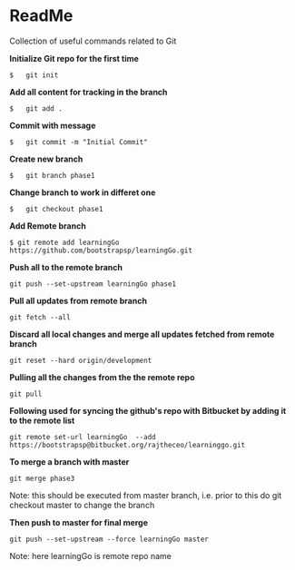 # ReadMe

Collection of useful commands related to Git

**Initialize Git repo for the first time**

```git
$   git init
```

**Add all content for tracking in the branch**

```git
$   git add .
```

**Commit with message**

```git
$   git commit -m "Initial Commit"
```

**Create new branch**

```git
$   git branch phase1
```

**Change branch to work in differet one**

```git
$   git checkout phase1
```

**Add Remote branch**

```git
$ git remote add learningGo https://github.com/bootstrapsp/learningGo.git
```

**Push all to the remote branch**

```git
git push --set-upstream learningGo phase1
```

**Pull all updates from remote branch**

```git
git fetch --all
```

**Discard all local changes and merge all updates fetched from remote branch**

```git
git reset --hard origin/development
```

**Pulling all the changes from the the remote repo**

```git
git pull
```

**Following used for syncing the github's repo with Bitbucket by adding it to the remote list**

```git
git remote set-url learningGo  --add https://bootstrapsp@bitbucket.org/rajtheceo/learninggo.git
```

**To merge a branch with master**
```git
git merge phase3
```
Note: this should be executed from master branch, i.e. prior to this do git checkout master to change the branch

**Then push to master for final merge**
```git
git push --set-upstream --force learningGo master
```
Note: here learningGo is remote repo name